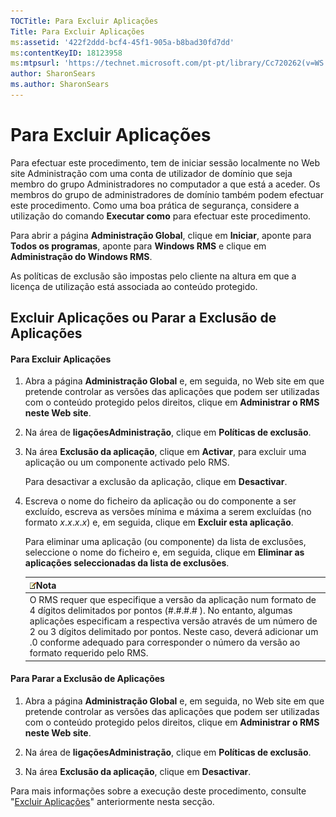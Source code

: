 ```yaml
---
TOCTitle: Para Excluir Aplicações
Title: Para Excluir Aplicações
ms:assetid: '422f2ddd-bcf4-45f1-905a-b8bad30fd7dd'
ms:contentKeyID: 18123958
ms:mtpsurl: 'https://technet.microsoft.com/pt-pt/library/Cc720262(v=WS.10)'
author: SharonSears
ms.author: SharonSears
---
```


Para Excluir Aplicações
=======================

Para efectuar este procedimento, tem de iniciar sessão localmente no Web site Administração com uma conta de utilizador de domínio que seja membro do grupo Administradores no computador a que está a aceder. Os membros do grupo de administradores de domínio também podem efectuar este procedimento. Como uma boa prática de segurança, considere a utilização do comando **Executar como** para efectuar este procedimento.

Para abrir a página **Administração Global**, clique em **Iniciar**, aponte para **Todos os programas**, aponte para **Windows RMS** e clique em **Administração do Windows RMS**.

As políticas de exclusão são impostas pelo cliente na altura em que a licença de utilização está associada ao conteúdo protegido.

Excluir Aplicações ou Parar a Exclusão de Aplicações
----------------------------------------------------

#### Para Excluir Aplicações

1.  Abra a página **Administração Global** e, em seguida, no Web site em que pretende controlar as versões das aplicações que podem ser utilizadas com o conteúdo protegido pelos direitos, clique em **Administrar o RMS neste Web site**.

2.  Na área de **ligaçõesAdministração**, clique em **Políticas de exclusão**.

3.  Na área **Exclusão da aplicação**, clique em **Activar**, para excluir uma aplicação ou um componente activado pelo RMS.

    Para desactivar a exclusão da aplicação, clique em **Desactivar**.

4.  Escreva o nome do ficheiro da aplicação ou do componente a ser excluído, escreva as versões mínima e máxima a serem excluídas (no formato *x*.*x*.*x*.*x*) e, em seguida, clique em **Excluir esta aplicação**.

    Para eliminar uma aplicação (ou componente) da lista de exclusões, seleccione o nome do ficheiro e, em seguida, clique em **Eliminar as aplicações seleccionadas da lista de exclusões**.

    | ![](/security-updates/images/Cc720262.note(WS.10).gif)Nota                                                                                                                                                                                                                                                                                                    |
    |--------------------------------------------------------------------------------------------------------------------------------------------------------------------------------------------------------------------------------------------------------------------------------------------------------------------------------------------------------------------------|
    | O RMS requer que especifique a versão da aplicação num formato de 4 dígitos delimitados por pontos (\#.\#.\#.\# ). No entanto, algumas aplicações especificam a respectiva versão através de um número de 2 ou 3 dígitos delimitado por pontos. Neste caso, deverá adicionar um .0 conforme adequado para corresponder o número da versão ao formato requerido pelo RMS. |

#### Para Parar a Exclusão de Aplicações

1.  Abra a página **Administração Global** e, em seguida, no Web site em que pretende controlar as versões das aplicações que podem ser utilizadas com o conteúdo protegido pelos direitos, clique em **Administrar o RMS neste Web site**.

2.  Na área de **ligaçõesAdministração**, clique em **Políticas de exclusão**.

3.  Na área **Exclusão da aplicação**, clique em **Desactivar**.

Para mais informações sobre a execução deste procedimento, consulte "[Excluir Aplicações](https://technet.microsoft.com/b68ae4b2-b9ba-44ae-90cb-c88df600ec86)" anteriormente nesta secção.
